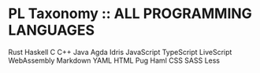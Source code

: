 # PL Taxonomy :: ALL PROGRAMMING LANGUAGES

Rust
Haskell
C
C++
Java
Agda
Idris
JavaScript
TypeScript
LiveScript
WebAssembly
Markdown
YAML
HTML
Pug
Haml
CSS
SASS
Less
